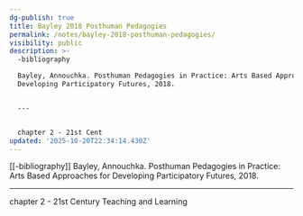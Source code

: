 ```yaml
---
dg-publish: true
title: Bayley 2018 Posthuman Pedagogies
permalink: /notes/bayley-2018-posthuman-pedagogies/
visibility: public
description: >-
  -bibliography

  Bayley, Annouchka. Posthuman Pedagogies in Practice: Arts Based Approaches for
  Developing Participatory Futures, 2018.


  ---


  chapter 2 - 21st Cent
updated: '2025-10-20T22:34:14.430Z'
---
```

[[-bibliography]]
Bayley, Annouchka. Posthuman Pedagogies in Practice: Arts Based Approaches for Developing Participatory Futures, 2018.

---

chapter 2 - 21st Century Teaching and Learning

